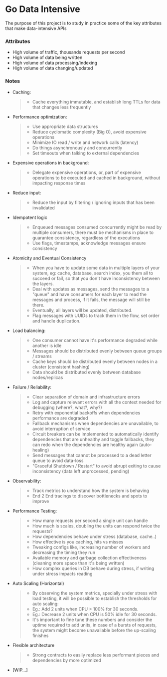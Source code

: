 # Go Data Intensive

The purpose of this project is to study in practice some of the key attributes that make 
data-intensive APIs

### Attributes

- High volume of traffic, thousands requests per second
- High volume of data being written
- High volume of data processing/indexing
- High volume of data changing/updated

### Notes

- Caching:
  > - Cache everything immutable, and establish long TTLs for data 
  > that changes less frequently

- Performance optimization:
  > - Use appropriate data structures 
  > - Reduce cyclomatic complexity (Big O), avoid expensive operations 
  > - Minimize IO read / write and network calls (latency)
  > - Do things asynchronously and concurrently
  > - Set timeouts when talking to external dependencies

- Expensive operations in background:
  > - Delegate expensive operations, or, part of expensive operations 
  > to be executed and cached in background, without impacting response times

- Reduce input:
  > - Reduce the input by filtering / ignoring inputs that has been invalidated

- Idempotent logic
  > - Enqueued messages consumed concurrently might be read by multiple consumers, 
  > there must be mechanisms in place to guarantee consistency, regardless of the executions
  > - Use flags, timestamps, acknowledge messages ensure consistency

- Atomicity and Eventual Consistency
  > - When you have to update some data in multiple layers of your system, eg:
  > cache, database, search index, you them all to succeed or fail, so that you don't have
  > inconsistency between the layers.
  > - Deal with updates as messages, send the messages to a "queue" and have consumers for each layer to
  > read the messages and process, if it fails, the message will still be there.
  > - Eventually, all layers will be updated, distributed.
  > - Flag messages with UUIDs to track them in the flow, set order and handle duplication.

- Load balancing:
  > - One consumer cannot have it's performance degraded while another is idle
  > - Messages should be distributed evenly between queue groups / streams
  > - Cache keys should be distributed evenly between nodes in a cluster (consistent hashing)
  > - Data should be distributed evenly between database nodes/replicas

- Failure / Reliability:
  > - Clear separation of domain and infrastructure errors
  > - Log and capture relevant errors with all the context needed for debugging (where?, what?, why?)
  > - Retry with exponential backoffs when dependencies performance are degraded
  > - Fallback mechanisms when dependencies are unavailable, to avoid interruption of service
  > - Circuit breakers can be implemented to automatically identify dependencies that are unhealthy
  > and toggle fallbacks, they can redo when the dependencies are healthy again (auto-healing)
  > - Send messages that cannot be processed to a dead letter queue to avoid data-loss
  > - "Graceful Shutdown / Restart" to avoid abrupt exiting to cause inconsistency (data left unprocessed, pending)

- Observability:
  > - Track metrics to understand how the system is behaving
  > - End 2 End tracings to discover bottlenecks and spots to improve
  
- Performance Testing:
  > - How many requests per second a single unit can handle
  > - How much is scales, doubling the units can respond twice the requests?
  > - How dependencies behave under stress (database, cache..)
  > - How effective is you caching, hits vs misses
  > - Tweaking configs like, increasing number of workers and decreasing the timing they run
  > - Available memory and garbage collection effectiveness (cleaning more space than it's being written)
  > - How complex queries in DB behave during stress, if writing under stress impacts reading

- Auto Scaling (Horizontal)
  > - By observing the system metrics, specially  under stress with load testing,
  > it will be possible to establish the thresholds for auto scaling:
  > - Eg.: Add 2 units when CPU > 100% for 30 seconds.
  > - Eg.: Decrease 2 units when CPU is 50% idle for 30 seconds.
  > - It's important to fine tune these numbers and consider the uptime required to add units,
  > in case of a bursts of requests, the system might become unavailable before the up-scaling finishes

- Flexible architecture
  > - Strong contracts to easily replace less performant pieces and dependencies by more optimized

- [WIP...]
